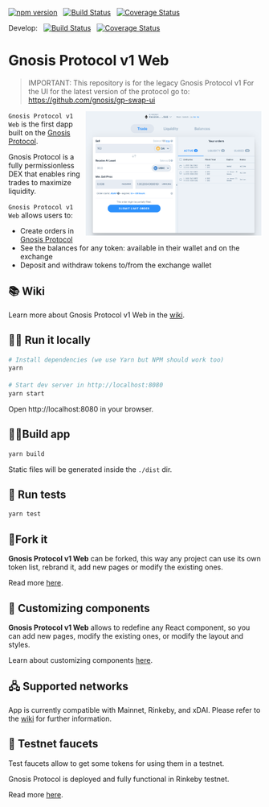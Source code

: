 [![npm version](https://img.shields.io/npm/v/@gnosis.pm/gp-v1-ui.svg?style=flat)](https://npmjs.org/package/@gnosis.pm/gp-v1-ui 'View this project on npm')
&nbsp;
[![Build Status](https://travis-ci.org/gnosis/gp-v1-ui.svg?branch=develop)](https://travis-ci.org/gnosis/gp-v1-ui)
&nbsp;
[![Coverage Status](https://coveralls.io/repos/github/gnosis/gp-v1-ui/badge.svg?branch=master)](https://coveralls.io/github/gnosis/gp-v1-ui?branch=master)

Develop:
&nbsp;
[![Build Status](https://travis-ci.org/gnosis/gp-v1-ui.svg?branch=develop)](https://travis-ci.org/gnosis/gp-v1-ui)
&nbsp;
[![Coverage Status](https://coveralls.io/repos/github/gnosis/gp-v1-ui/badge.svg?branch=develop)](https://coveralls.io/github/gnosis/gp-v1-ui?branch=develop)

# Gnosis Protocol v1 Web

> IMPORTANT: This repository is for the legacy Gnosis Protocol v1
> For the UI for the latest version of the protocol go to: https://github.com/gnosis/gp-swap-ui

<img align="right" width="350" src="./docs/screenshot.png">

`Gnosis Protocol v1 Web` is the first dapp built on the [Gnosis Protocol](https://docs.gnosis.io/protocol).

Gnosis Protocol is a fully permissionless DEX that enables ring trades to maximize liquidity.

`Gnosis Protocol v1 Web` allows users to:

- Create orders in [Gnosis Protocol](https://docs.gnosis.io/protocol)
- See the balances for any token: available in their wallet and on the exchange
- Deposit and withdraw tokens to/from the exchange wallet

## 📚 Wiki

Learn more about Gnosis Protocol v1 Web in the [wiki](https://github.com/gnosis/gp-v1-ui/wiki).

## 🏃‍♀️ Run it locally

```bash
# Install dependencies (we use Yarn but NPM should work too)
yarn

# Start dev server in http://localhost:8080
yarn start
```

Open http://localhost:8080 in your browser.

## 👷‍♀️Build app

```bash
yarn build
```

Static files will be generated inside the `./dist` dir.

## 🧪 Run tests

```bash
yarn test
```

## 🍴Fork it

**Gnosis Protocol v1 Web** can be forked, this way any project can use its own token list, rebrand it, add new pages or modify the existing ones.

Read more [here](https://github.com/gnosis/gp-v1-ui/wiki/Fork-project).

## 🎩 Customizing components

**Gnosis Protocol v1 Web** allows to redefine any React component, so you can add new pages, modify the existing ones, or modify the layout and styles.

Learn about customizing components [here](https://github.com/gnosis/gp-v1-ui/wiki/Customize-Components).

## 🖧 Supported networks
App is currently compatible with Mainnet, Rinkeby, and xDAI. Please refer to the [wiki](https://github.com/gnosis/gp-v1-ui/wiki#-compatible-networks) for further information.

## 🦺 Testnet faucets

Test faucets allow to get some tokens for using them in a testnet.

Gnosis Protocol is deployed and fully functional in Rinkeby testnet.

Read more [here](https://github.com/gnosis/gp-v1-ui/wiki/Testnet-faucets).
